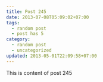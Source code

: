 ```yaml
---
title: Post 245
date: 2013-07-08T05:09:02+07:00
tags:
  - random post
  - post has 5
category:
  - random post
  - uncategorized
updated: 2013-05-01T22:09:58+07:00
---
```

This is content of post 245
